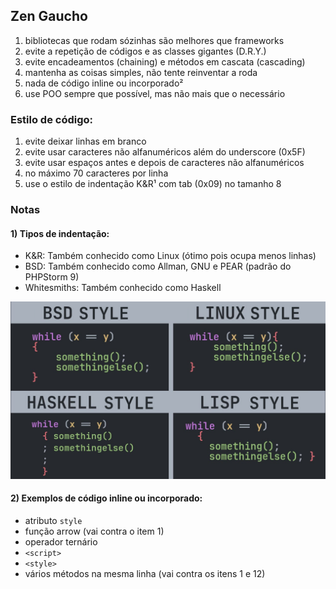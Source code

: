 ## Zen Gaucho

1. bibliotecas que rodam sózinhas são melhores que frameworks
1. evite a repetição de códigos e as classes gigantes (D.R.Y.)
1. evite encadeamentos (chaining) e métodos em cascata (cascading)
1. mantenha as coisas simples, não tente reinventar a roda
1. nada de código inline ou incorporado²
1. use POO sempre que possível, mas não mais que o necessário

### Estilo de código:

1. evite deixar linhas em branco
1. evite usar caracteres não alfanuméricos além do underscore (0x5F)
1. evite usar espaços antes e depois de caracteres não alfanuméricos
1. no máximo 70 caracteres por linha
1. use o estilo de indentação K&R¹ com tab (0x09) no tamanho 8

### Notas

#### 1) Tipos de indentação:

- K&R: Também conhecido como Linux (ótimo pois ocupa menos linhas)
- BSD: Também conhecido como Allman, GNU e PEAR (padrão do PHPStorm 9)
- Whitesmiths: Também conhecido como Haskell

![Tipos de indentação](img/indentation.jpg)

#### 2) Exemplos de código inline ou incorporado:

- atributo `style`
- função arrow (vai contra o item 1)
- operador ternário
- `<script>`
- `<style>`
- vários métodos na mesma linha (vai contra os itens 1 e 12)

